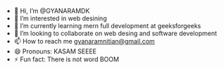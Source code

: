- 👋 Hi, I’m @GYANARAMDK
- 👀 I’m interested in web desining
- 🌱 I’m currently learning mern full development at geeksforgeeks
- 💞️ I’m looking to collaborate on   web desing and software development
- 📫 How to reach me gyanaramnitian@gmail.com
- 😄 Pronouns: KASAM SEEEE
- ⚡ Fun fact: There is not word BOOM

<!---
GYANARAMDK/GYANARAMDK is a ✨ special ✨ repository because its `README.md` (this file) appears on your GitHub profile.
You can click the Preview link to take a look at your changes.
--->
